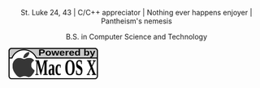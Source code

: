 <p align="center" width="100%">
  St. Luke 24, 43</span> | C/C++ appreciator</span> | Nothing ever happens enjoyer <span> | Pantheism's nemesis
</p>
<p align="center" width="100%">
  B.S. in Computer Science and Technology
</p>
<img src='assets/mac_os_x.svg' alt='ico-macos-x'> 

